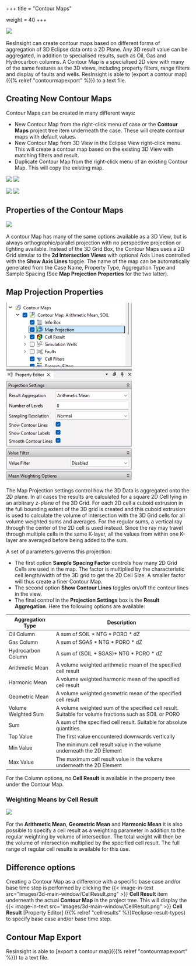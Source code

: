 +++
title = "Contour Maps"

weight = 40
+++

![](/images/3d-main-window/ContourMaps.png)

ResInsight can create contour maps based on different forms of aggregation of 3D Eclipse data onto a 2D Plane. Any 3D result value can be aggregated, in addition to specialised results, such as Oil, Gas and Hydrocarbon columns. A Contour Map is a specialised 2D view with many of the same features as the 3D views, including property filters, range filters and display of faults and wells. 
ResInsight is able to [export a contour map]({{% relref "contourmapexport" %}}) to a text file. 

## Creating New Contour Maps

Contour Maps can be created in many different ways:

- New Contour Map from the right-click menu of case or the **Contour Maps** project tree item underneath the case. These will create contour maps with default values.
- New Contour Map from 3D View in the Eclipse View right-click menu. This will create a contour map based on the existing 3D View with matching filters and result.
- Duplicate Contour Map from the right-click menu of an existing Contour Map. This will copy the existing map.

![](/images/3d-main-window/NewContourMapFromCase.png) ![](/images/3d-main-window/NewContourMapFromFolder.png)

![](/images/3d-main-window/NewContourMapFromView.png) ![](/images/3d-main-window/NewContourMapFromExisting.png)

## Properties of the Contour Maps

![](/images/3d-main-window/ContourMapViewProperties.png)

A contour Map has many of the same options available as a 3D View, but is always orthographic/parallel projection with no perspective projection or lighting available. Instead of the 3D Grid Box, the Contour Maps uses a 2D Grid simular to the **2d Intersection Views** with optional Axis Lines controlled with the **Show Axis Lines** toggle. The name of the map can be automatically generated from the Case Name, Property Type, Aggregation Type and Sample Spacing (See **Map Projection Properties** for the two latter).

 
## Map Projection Properties

![](/images/3d-main-window/ContourMapProjectionProperties.png)

The Map Projection settings control how the 3D Data is aggregated onto the 2D plane. In all cases the results are calculated for a square 2D Cell lying in an arbitrary z-plane of the 3D Grid. For each 2D cell a cuboid extrusion in the full bounding extent of the 3D grid is created and this cuboid extrusion is used to calculate the volume of intersection with the 3D Grid cells for all volume weighted sums and averages. For the regular sums, a vertical ray through the center of the 2D cell is used instead. Since the ray may travel through multiple cells in the same K-layer, all the values from within one K-layer are averaged before being added to the sum.

A set of parameters governs this projection:

- The first option **Sample Spacing Factor** controls how many 2D Grid Cells are used in the map. The factor is multiplied by the characteristic cell length/width of the 3D grid to get the 2D Cell Size. A smaller factor will thus create a finer Contour Map. 
- The second option **Show Contour Lines** toggles on/off the contour lines in the view.
- The final control in the **Projection Settings** box is the **Result Aggregation**. Here the following options are available:

Aggregation Type     | Description                     
---------------------|-------------------------------------------------------------------------------------------------------
Oil Column           | A sum of SOIL * NTG * PORO * dZ
Gas Column           | A sum of SGAS * NTG * PORO * dZ
Hydrocarbon Column   | A sum of (SOIL + SGAS)* NTG * PORO * dZ
Arithmetic Mean      | A volume weighted arithmetic mean of the specified cell result
Harmonic Mean        | A volume weighted harmonic mean of the specified cell result
Geometric Mean       | A volume weighted geometric mean of the specified cell result
Volume Weighted Sum  | A volume weighted sum of the specified cell result. Suitable for volume fractions such as SOIL or PORO
Sum                  | A sum of the specified cell result. Suitable for absolute quantities.
Top Value            | The first value encountered downwards vertically
Min Value            | The minimum cell result value in the volume underneath the 2D Element
Max Value            | The maximum cell result value in the volume underneath the 2D Element

For the Column options, no **Cell Result** is available in the property tree under the Contour Map.

### Weighting Means by Cell Result

![](/images/3d-main-window/ContourMapProjectionWeights.png)

For the **Arithmetic Mean**, **Geometric Mean** and **Harmonic Mean** it is also possible to specify a cell result as a weighting parameter in addition to the regular weighting by volume of intersection. The total weight will then be the volume of intersection multiplied by the specified cell result. The full range of regular cell results is available for this use.


## Difference options

Creating a Contour Map as a difference with a specific base case and/or base time step is performed by clicking the 
{{< image-in-text src="images/3d-main-window/CellResult.png" >}} **Cell Result** item
underneath the actual **Contour Map** in the project tree. This will display the {{< image-in-text src="images/3d-main-window/CellResult.png" >}} **Cell Result** [Property Editor]
({{% relref "cellresults" %}}#eclipse-result-types) to specify base case and/or base time step.


## Contour Map Export

ResInsight is able to [export a contour map]({{% relref "contourmapexport" %}}) to a text file. 
